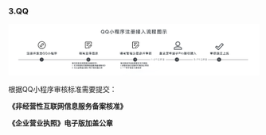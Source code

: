 ### 3.QQ

[![图片](./image/6feb8257-d0e5-4d27-a43d-ca0de967ecf9.034.png "图片")](./image/6feb8257-d0e5-4d27-a43d-ca0de967ecf9.034.png)

根据QQ小程序审核标准需要提交：

**《非经营性互联网信息服务备案核准》**

**《企业营业执照》电子版加盖公章**
